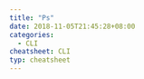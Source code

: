 ```yaml
---
title: "Ps"
date: 2018-11-05T21:45:28+08:00
categories:
  - CLI
cheatsheet: CLI
typ: cheatsheet
---
```

